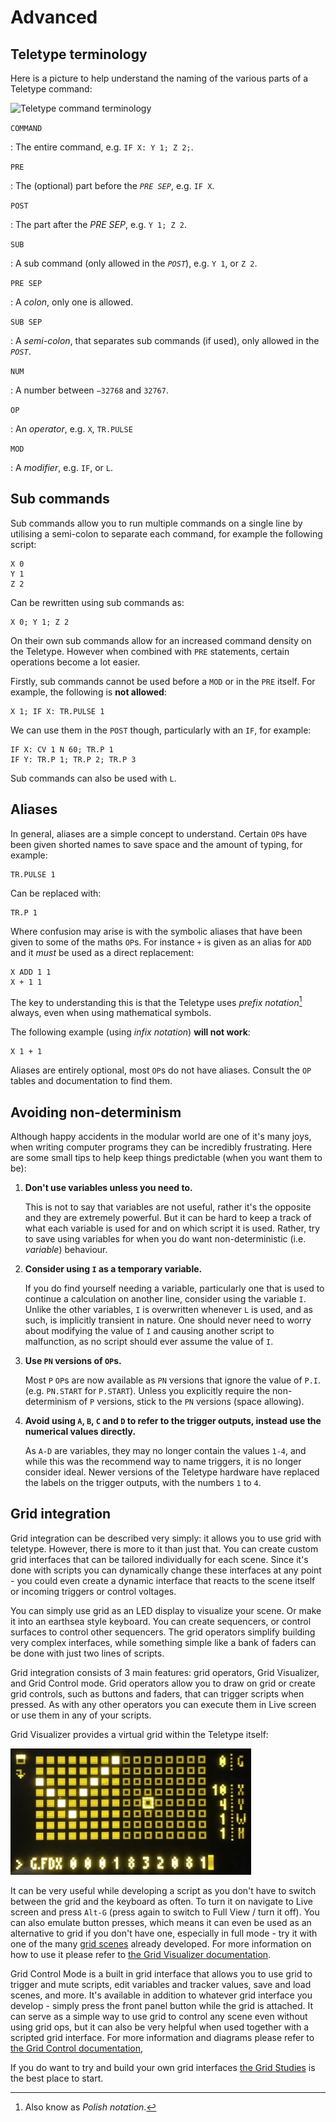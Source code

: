 # Advanced

## Teletype terminology

Here is a picture to help understand the naming of the various parts of a Teletype command:

![Teletype command terminology](img/terminology.jpg)

`COMMAND`

: The entire command, e.g. `IF X: Y 1; Z 2;`.

`PRE`

: The (optional)  part before the _`PRE SEP`_, e.g. `IF X`.

`POST`

: The part after the _PRE SEP_, e.g. `Y 1; Z 2`.

`SUB`

: A sub command (only allowed in the _`POST`_), e.g. `Y 1`, or `Z 2`.

`PRE SEP`

: A _colon_, only one is allowed.

`SUB SEP`

: A _semi-colon_, that separates sub commands (if used), only allowed in the _`POST`_.

`NUM`

: A number between `−32768` and `32767`.

`OP`

: An _operator_, e.g. `X`, `TR.PULSE`

`MOD`

: A _modifier_, e.g. `IF`, or `L`.

## Sub commands

Sub commands allow you to run multiple commands on a single line by utilising a semi-colon to separate each command, for example the following script:

```
X 0
Y 1
Z 2
```

Can be rewritten using sub commands as:

```
X 0; Y 1; Z 2
```

On their own sub commands allow for an increased command density on the Teletype. However when combined with `PRE` statements, certain operations become a lot easier.

Firstly, sub commands cannot be used before a `MOD` or in the `PRE` itself. For example, the following is **not allowed**:

```
X 1; IF X: TR.PULSE 1
```

We can use them in the `POST` though, particularly with an `IF`, for example:

```
IF X: CV 1 N 60; TR.P 1
IF Y: TR.P 1; TR.P 2; TR.P 3
```

Sub commands can also be used with `L`.

## Aliases

In general, aliases are a simple concept to understand. Certain `OP`s have been given shorted names to save space and the amount of typing, for example:

```
TR.PULSE 1
```

Can be replaced with:

```
TR.P 1
```

Where confusion may arise is with the symbolic aliases that have been given to some of the maths `OP`s. For instance `+` is given as an alias for `ADD` and it _must_ be used as a direct replacement:

```
X ADD 1 1
X + 1 1
```

The key to understanding this is that the Teletype uses _prefix notation_[^polish] always, even when using mathematical symbols.

[^polish]: Also know as _Polish notation_.

The following example (using _infix notation_) **will not work**:

```
X 1 + 1
```

Aliases are entirely optional, most `OP`s do not have aliases. Consult the `OP` tables and documentation to find them.

## Avoiding non-determinism

Although happy accidents in the modular world are one of it's many joys, when writing computer programs they can be incredibly frustrating. Here are some small tips to help keep things predictable (when you want them to be):

  1. **Don't use variables unless you need to.**
  
     This is not to say that variables are not useful, rather it's the opposite and they are extremely powerful. But it can be hard to keep a track of what each variable is used for and on which script it is used. Rather, try to save using variables for when you do want non-deterministic (i.e. _variable_) behaviour.
     
  2. **Consider using `I` as a temporary variable.**
  
     If you do find yourself needing a variable, particularly one that is used to continue a calculation on another line, consider using the variable `I`. Unlike the other variables, `I` is overwritten whenever `L` is used, and as such, is implicitly transient in nature. One should never need to worry about modifying the value of `I` and causing another script to malfunction, as no script should ever assume the value of `I`.
     
  3. **Use `PN` versions of `OP`s.**
  
     Most `P` `OP`s are now available as `PN` versions that ignore the value of `P.I`. (e.g. `PN.START` for `P.START`). Unless you explicitly require the non-determinism of `P` versions, stick to the `PN` versions (space allowing).
  
  4. **Avoid using `A`, `B`, `C` and `D` to refer to the trigger outputs, instead use the numerical values directly.**
   
     As `A-D` are variables, they may no longer contain the values `1-4`, and while this was the recommend way to name triggers, it is no longer consider ideal. Newer versions of the Teletype hardware have replaced the labels on the trigger outputs, with the numbers `1` to `4`.

## Grid integration

Grid integration can be described very simply: it allows you to use grid with
teletype. However, there is more to it than just that. You can create custom
grid interfaces that can be tailored individually for each scene. Since it's
done with scripts you can dynamically change these interfaces at any point -
you could even create a dynamic interface that reacts to the scene itself or
incoming triggers or control voltages.

You can simply use grid as an LED display to visualize your scene. Or make it
into an earthsea style keyboard. You can create sequencers, or control surfaces
to control other sequencers. The grid operators simplify building very complex
interfaces, while something simple like a bank of faders can be done with just
two lines of scripts.

Grid integration consists of 3 main features: grid operators, Grid Visualizer,
and Grid Control mode. Grid operators allow you to draw on grid or create grid
controls, such as buttons and faders, that can trigger scripts when pressed. 
As with any other operators you can execute them in Live screen or use them in
any of your scripts.

Grid Visualizer provides a virtual grid within the Teletype itself:

![Grid Visualizer](img/gridvisualizer.jpg)

It can be very useful while developing a script as you don't have to switch
between the grid and the keyboard as often. To turn it on navigate to Live
screen and press `Alt-G` (press again to switch to Full View / turn it off).
You can also emulate button presses, which means it can even be used as an 
alternative to grid if you don't have one, especially in full mode - try it
with one of the many [grid scenes](https://github.com/scanner-darkly/teletype/wiki/CODE-EXCHANGE)
already developed. For more information on how to use it please refer to 
[the Grid Visualizer documentation](https://github.com/scanner-darkly/teletype/wiki/GRID-VISUALIZER).

Grid Control Mode is a built in grid interface that allows you to use grid to
trigger and mute scripts, edit variables and tracker values, save and load
scenes, and more. It's available in addition to whatever grid interface you
develop - simply press the front panel button while the grid is attached. It can
serve as a simple way to use grid to control any scene even without using grid
ops, but it can also be very helpful when used together with a scripted grid
interface. For more information and diagrams please refer to 
[the Grid Control documentation](https://github.com/scanner-darkly/teletype/wiki/GRID-CONTROL-MODE),

If you do want to try and build your own grid interfaces 
[the Grid Studies](https://github.com/scanner-darkly/teletype/wiki/GRID-INTEGRATION)
is the best place to start.

